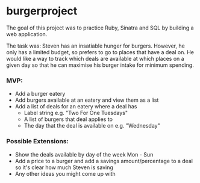 # burgerproject

The goal of this project was to practice Ruby, Sinatra and SQL by building a web application. 

The task was: 
Steven has an insatiable hunger for burgers.
However, he only has a limited budget, so prefers to go to places that have a deal on.
He would like a way to track which deals are available at which places on a given day so that he can maximise his burger intake for minimum spending.

### MVP:

- Add a burger eatery
- Add burgers available at an eatery and view them as a list
- Add a list of deals for an eatery where a deal has
  - Label string e.g. "Two For One Tuesdays"
  - A list of burgers that deal applies to
  - The day that the deal is available on e.g. "Wednesday"
	
### Possible Extensions:

- Show the deals available by day of the week Mon - Sun
- Add a price to a burger and add a savings amount/percentage to a deal so it's clear how much Steven is saving
- Any other ideas you might come up with

